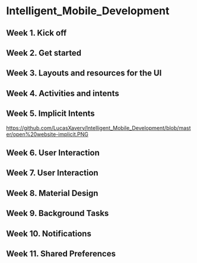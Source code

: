# Intelligent_Mobile_Development
  
  
## Week 1. Kick off


## Week 2. Get started


## Week 3. Layouts and resources for the UI


## Week 4. Activities and intents


## Week 5. Implicit Intents
https://github.com/LucasXavery/Intelligent_Mobile_Development/blob/master/open%20website-implicit.PNG

## Week 6. User Interaction


## Week 7. User Interaction


## Week 8. Material Design


## Week 9. Background Tasks


## Week 10. Notifications


## Week 11. Shared Preferences
